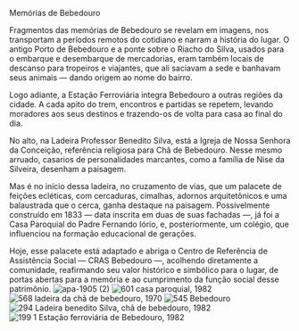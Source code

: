 Memórias de Bebedouro

Fragmentos das memórias de Bebedouro se revelam em imagens, nos transportam a períodos remotos do cotidiano e narram a história do lugar. O antigo Porto de Bebedouro e a ponte sobre o Riacho do Silva, usados para o embarque e desembarque de mercadorias, eram também locais de descanso para tropeiros e viajantes, que ali saciavam a sede e banhavam seus animais — dando origem ao nome do bairro.

Logo adiante, a Estação Ferroviária integra Bebedouro a outras regiões da cidade. A cada apito do trem, encontros e partidas se repetem, levando moradores aos seus destinos e trazendo-os de volta para casa ao final do dia.

No alto, na Ladeira Professor Benedito Silva, está a Igreja de Nossa Senhora da Conceição, referência religiosa para Chã de Bebedouro. Nesse mesmo arruado, casarios de personalidades marcantes, como a família de Nise da Silveira, desenham a paisagem.

Mas é no início dessa ladeira, no cruzamento de vias, que um palacete de feições ecléticas, com cercaduras, cimalhas, adornos arquitetônicos e uma balaustrada que o cerca, ganha destaque na paisagem. Possivelmente construído em 1833 — data inscrita em duas de suas fachadas —, já foi a Casa Paroquial do Padre Fernando Iório, e, posteriormente, um colégio, que influenciou na formação educacional de gerações.

Hoje, esse palacete está adaptado e abriga o Centro de Referência de Assistência Social — CRAS Bebedouro —, acolhendo diretamente a comunidade, reafirmando seu valor histórico e simbólico para o lugar, de portas abertas para a memória e ao cumprimento da função social desse patrimônio.
![apa-1905 (2)](https://github.com/user-attachments/assets/05d6cb0d-21cc-4c63-b09a-d2a5e2b3162a)
![601 casa paroquial, 1982](https://github.com/user-attachments/assets/2642f6fc-07ac-4037-a81d-1c3c27f120e8)
![568 ladeira da chã de bebedouro, 1970](https://github.com/user-attachments/assets/de7b9727-c529-4712-ba3d-d6657e6c6307)
![545 Bebedouro](https://github.com/user-attachments/assets/0de784c6-cf90-4725-abfb-bb2ee5f2d724)
![294 Ladeira benedito Silva, chã de bebedouro, 1982](https://github.com/user-attachments/assets/696946d3-8392-40ad-ab77-24dc74152450)
![199 1 Estação ferroviária de Bebedouro, 1982](https://github.com/user-attachments/assets/c783ff54-332b-4dd0-8d24-bb75f2e668e0)
